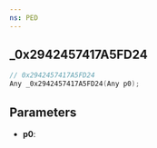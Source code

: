 ```yaml
---
ns: PED
---
```

## _0x2942457417A5FD24

```c
// 0x2942457417A5FD24
Any _0x2942457417A5FD24(Any p0);
```

## Parameters
* **p0**:
